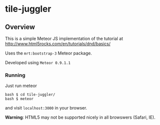 # tile-juggler


## Overview

This is a simple Meteor JS implementation of the tutorial at <http://www.html5rocks.com/en/tutorials/dnd/basics/>

Uses the `mrt:bootstrap-3` Meteor package. 

Developed using `Meteor 0.9.1.1`


### Running

Just run meteor

    bash $ cd tile-juggler/
    bash $ meteor

and visit `localhost:3000` in your browser.

**Warning**: HTML5 may not be supported nicely in all browswers (Safari, IE).
